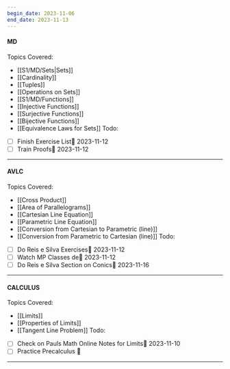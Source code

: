 ```yaml
---
begin_date: 2023-11-06
end_date: 2023-11-13
---
```

#### MD 
Topics Covered:
- [[S1/MD/Sets|Sets]]
- [[Cardinality]]
- [[Tuples]]
- [[Operations on Sets]]
- [[S1/MD/Functions]]
- [[Injective Functions]]
- [[Surjective Functions]]
- [[Bijective Functions]]
- [[Equivalence Laws for Sets]]
Todo:
- [ ] Finish Exercise List📅 2023-11-12 
- [ ] Train Proofs📅 2023-11-12 
____
#### AVLC
Topics Covered:
- [[Cross Product]]
- [[Area of Parallelograms]]
- [[Cartesian Line Equation]]
- [[Parametric Line Equation]]
- [[Conversion from Cartesian to Parametric (line)]]
- [[Conversion from Parametric to Cartesian (line)]]
Todo:
- [ ] Do Reis e Silva Exercises📅 2023-11-12 
- [ ] Watch MP Classes de📅 2023-11-12 
- [ ] Do Reis e Silva Section on Conics📅 2023-11-16 
____
#### CALCULUS
Topics Covered:
- [[Limits]]
- [[Properties of Limits]]
- [[Tangent Line Problem]]
Todo:
- [ ] Check on Pauls Math Online Notes for Limits📅 2023-11-10 
- [ ] Practice Precalculus 🔽 
____
